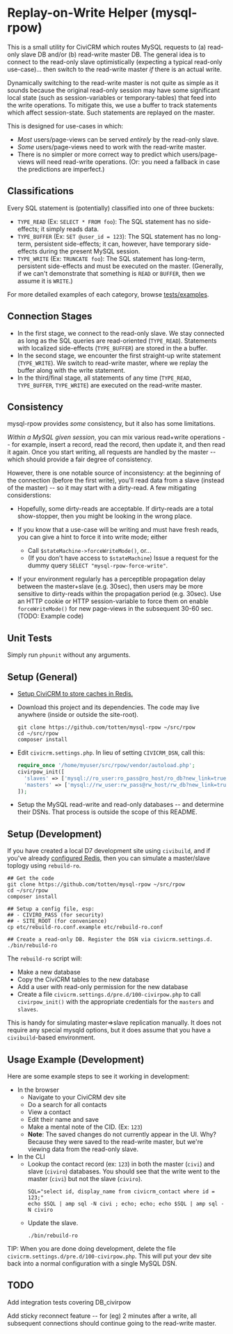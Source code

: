 # Replay-on-Write Helper (mysql-rpow)

This is a small utility for CiviCRM which routes MySQL requests to (a) read-only
slave DB and/or (b) read-write master DB.  The general idea is to connect to the
read-only slave optimistically (expecting a typical read-only use-case)...  then switch to the
read-write master *if* there is an actual write.

Dynamically switching to the read-write master is not quite as simple as it
sounds because the original read-only session may have some significant local
state (such as session-variables or temporary-tables) that feed into the
write operations. To mitigate this, we use a buffer to track statements
which affect session-state. Such statements are replayed on the master.

This is designed for use-cases in which:

* *Most* users/page-views can be served *entirely* by the read-only slave.
* *Some* users/page-views need to work with the read-write master.
* There is no simpler or more correct way to predict which users/page-views will need read-write operations.
  (Or: you need a fallback in case the predictions are imperfect.)

## Classifications

Every SQL statement is (potentially) classified into one of three buckets:

* `TYPE_READ` (Ex: `SELECT * FROM foo`): The SQL statement has no side-effects; it simply reads data.
* `TYPE_BUFFER` (Ex: `SET @user_id = 123`): The SQL statement has no long-term, persistent side-effects; it can,
  however, have temporary side-effects during the present MySQL session.
* `TYPE_WRITE` (Ex: `TRUNCATE foo`): The SQL statement has long-term, persistent side-effects and must be
   executed on the master. (Generally, if we can't demonstrate that something is `READ` or `BUFFER`,
   then we assume it is `WRITE`.)

For more detailed examples of each category, browse [tests/examples](tests/examples).

## Connection Stages

* In the first stage, we connect to the read-only slave. We stay connected
  as long as the SQL queries are read-oriented (`TYPE_READ`). Statements
  with localized side-effects (`TYPE_BUFFER`) are stored in the a buffer.
* In the second stage, we encounter the first straight-up write statement
  (`TYPE_WRITE`).  We switch to read-write master, where we replay the buffer
  along with the write statement.
* In the third/final stage, all statements of any time (`TYPE_READ`,
  `TYPE_BUFFER`, `TYPE_WRITE`) are executed on the read-write master.

## Consistency

mysql-rpow provides *some* consistency, but it also has some limitations.

*Within a MySQL given session*, you can mix various read+write operations --
for example, insert a record, read the record, then update it, and then read
it again.  Once you start writing, all requests are handled by the master --
which should provide a fair degree of consistency.

However, there is one notable source of inconsistency: at the beginning of
the connection (before the first write), you'll read data from a slave
(instead of the master) -- so it may start with a dirty-read. A few
mitigating considerstions:

* Hopefully, some dirty-reads are acceptable.  If dirty-reads are a total show-stopper, then you
  might be looking in the wrong place.

* If you know that a use-case will be writing and must have fresh reads, you can give a hint
  to force it into write mode; either
    * Call `$stateMachine->forceWriteMode()`, or...
    * (If you don't have access to `$stateMachine`) Issue a request for the dummy query
      `SELECT "mysql-rpow-force-write"`.

* If your environment regularly has a perceptible propagation delay between the master+slave (e.g.  30sec), then users
  may be more sensitive to dirty-reads within the propagation period (e.g.  30sec).  Use an HTTP cookie or HTTP
  session-variable to force them on enable `forceWriteMode()` for new page-views in the subsequent 30-60 sec.  (TODO:
  Example code)

## Unit Tests

Simply run `phpunit` without any arguments.

## Setup (General)

* [Setup CiviCRM to store caches in Redis.](https://docs.civicrm.org/sysadmin/en/latest/setup/cache/)

* Download this project and its dependencies. The code may live anywhere
  (inside or outside the site-root).

  ```
  git clone https://github.com/totten/mysql-rpow ~/src/rpow
  cd ~/src/rpow
  composer install
  ```

* Edit `civicrm.settings.php`. In lieu of setting `CIVICRM_DSN`, call this:
  ```php
  require_once '/home/myuser/src/rpow/vendor/autoload.php';
  civirpow_init([
    'slaves' => ['mysql://ro_user:ro_pass@ro_host/ro_db?new_link=true'],
    'masters' => ['mysql://rw_user:rw_pass@rw_host/rw_db?new_link=true'],
  ]);
  ```

* Setup the MySQL read-write and read-only databases -- and determine their
  DSNs.  That process is outside the scope of this README.

## Setup (Development)

If you have created a local D7 development site using `civibuild`, and if you've already
[configured Redis](https://docs.civicrm.org/sysadmin/en/latest/setup/cache/), then you can simulate
a master/slave toplogy using `rebuild-ro`.

```
## Get the code
git clone https://github.com/totten/mysql-rpow ~/src/rpow
cd ~/src/rpow
composer install

## Setup a config file, esp:
## - CIVIRO_PASS (for security)
## - SITE_ROOT (for convenience)
cp etc/rebuild-ro.conf.example etc/rebuild-ro.conf

## Create a read-only DB. Register the DSN via civicrm.settings.d.
./bin/rebuild-ro
```

The `rebuild-ro` script will:

* Make a new database
* Copy the CiviCRM tables to the new database
* Add a user with read-only permission for the new database
* Create a file `civicrm.settings.d/pre.d/100-civirpow.php` 
  to call `civirpow_init()` with the appropriate credentials
  for the `masters` and `slaves`.

This is handy for simulating master=>slave replication manually. It does
not require any special mysqld options, but it does assume that you have a
`civibuild`-based environment.

## Usage Example (Development)

Here are some example steps to see it working in development:

* In the browser
    * Navigate to your CiviCRM dev site
    * Do a search for all contacts
    * View a contact
    * Edit their name and save
    * Make a mental note of the CID. (Ex: `123`)
    * __Note__: The saved changes do not currently appear in the UI. Why?
      Because they were saved to the read-write master, but we're viewing data from the
      read-only slave.
* In the CLI
    * Lookup the contact record (ex: `123`) in both the master (`civi`) and slave (`civiro`) databases.
      You should see that the write went to the master (`civi`) but not the slave (`civiro`).
      ```
      SQL="select id, display_name from civicrm_contact where id = 123;"
      echo $SQL | amp sql -N civi ; echo; echo; echo $SQL | amp sql -N civiro
      ```
    * Update the slave.
      ```
      ./bin/rebuild-ro
      ```

TIP: When you are done doing development, delete the file
`civicrm.settings.d/pre.d/100-civirpow.php`.  This will put your dev site back
into a normal configuration with a single MySQL DSN.

## TODO

Add integration tests covering DB_civirpow

Add sticky reconnect feature -- for (eg) 2 minutes after a write, all
subsequent connections should continue going to the read-write master.
